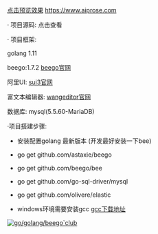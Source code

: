  [点击预览效果](https://www.aiprose.com/) https://www.aiprose.com


· 项目源码: 点击查看

· 项目框架:

golang 1.11

beego:1.7.2 [beego官网](beego官网) 

阿里UI: [sui3官网](http://sui3.taobao.org/) 

富文本编辑器: [wangeditor官网](http://www.wangeditor.com/) 

数据库: mysql(5.5.60-MariaDB)

·项目搭建步骤:

* 安装配置golang 最新版本 (开发最好安装一下bee)

* go get github.com/astaxie/beego

* go get github.com/beego/bee

* go get github.com/go-sql-driver/mysql

* go get github.com/olivere/elastic 

* windows环境需要安装gcc  [gcc下载地址](http://tdm-gcc.tdragon.net/download) 


<a target="_blank" href="//shang.qq.com/wpa/qunwpa?idkey=034f70ab5b0b5fda878416c5ea0b115155040180d26910143af96415f3280f14"><img border="0" src="https://pub.idqqimg.com/wpa/images/group.png" alt="go/golang/beego`club" title="go/golang/beego`club"></a>
